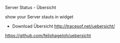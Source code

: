 Server Status - Übersicht

show your Server stauts in widget

- Download Übersicht
http://tracesof.net/uebersicht/

https://github.com/felixhageloh/uebersicht
